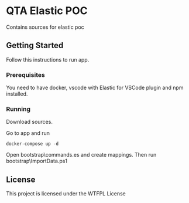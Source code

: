 # QTA Elastic POC

Contains sources for elastic poc

## Getting Started

Follow this instructions to run app.

### Prerequisites

You need to have docker, vscode with Elastic for VSCode plugin and npm installed.

### Running

Download sources.

Go to app and run

```
docker-compose up -d
```

Open bootstrap\commands.es and create mappings.
Then run bootstrap\ImportData.ps1


## License

This project is licensed under the WTFPL License